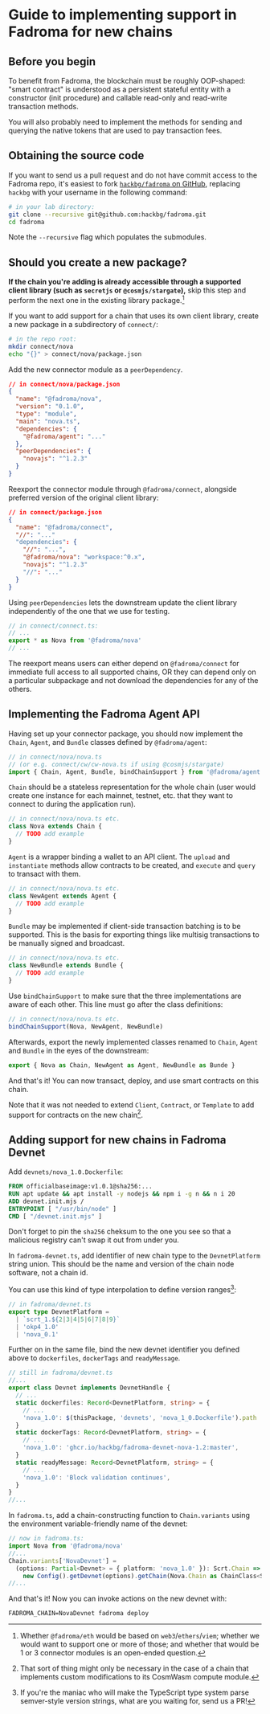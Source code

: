 # Guide to implementing support in Fadroma for new chains

## Before you begin

To benefit from Fadroma, the blockchain must be roughly OOP-shaped:
"smart contract" is understood as a persistent stateful entity with a
constructor (init procedure) and callable read-only and read-write
transaction methods.

You will also probably need to implement the methods for sending and
querying the native tokens that are used to pay transaction fees.

## Obtaining the source code

If you want to send us a pull request and do not have commit access
to the Fadroma repo, it's easiest to fork [`hackbg/fadroma` on GitHub](https://github.com/hackbg/fadroma),
replacing `hackbg` with your username in the following command:

```sh
# in your lab directory:
git clone --recursive git@github.com:hackbg/fadroma.git
cd fadroma
```

Note the `--recursive` flag which populates the submodules.

## Should you create a new package?

**If the chain you're adding is already accessible through
a supported client library (such as `secretjs` or `@cosmjs/stargate`),**
skip this step and perform the next one in the existing library package.[^0]

If you want to add support for a chain that uses its own client library,
create a new package in a subdirectory of `connect/`:

```sh
# in the repo root:
mkdir connect/nova
echo "{}" > connect/nova/package.json
```

Add the new connector module as a `peerDependency`.

```json
// in connect/nova/package.json
{
  "name": "@fadroma/nova",
  "version": "0.1.0",
  "type": "module",
  "main": "nova.ts",
  "dependencies": {
    "@fadroma/agent": "..."
  },
  "peerDependencies": {
    "novajs": "^1.2.3"
  }
}
```

Reexport the connector module through `@fadroma/connect`,
alongside preferred version of the original client library:

```json
// in connect/package.json
{
  "name": "@fadroma/connect",
  "//": "..."
  "dependencies": {
    "//": "...",
    "@fadroma/nova": "workspace:^0.x",
    "novajs": "^1.2.3"
    "//": "..."
  }
}
```

Using `peerDependencies` lets the downstream update the
client library independently of the one that we use
for testing.

```typescript
// in connect/connect.ts:
// ...
export * as Nova from '@fadroma/nova'
// ...
```

The reexport means users can either depend on `@fadroma/connect`
for immediate full access to all supported chains, OR they can
depend only on a particular subpackage and not download the
dependencies for any of the others.

[^0]: Whether `@fadroma/eth` would be based on `web3`/`ethers`/`viem`;
whether we would want to support one or more of those; and whether
that would be 1 or 3 connector modules is an open-ended question.

## Implementing the Fadroma Agent API

Having set up your connector package, you should now implement the
`Chain`, `Agent`, and `Bundle` classes defined by `@fadroma/agent`:

```typescript
// in connect/nova/nova.ts
// (or e.g. connect/cw/cw-nova.ts if using @cosmjs/stargate)
import { Chain, Agent, Bundle, bindChainSupport } from '@fadroma/agent'
```

`Chain` should be a stateless representation for the whole chain
(user would create one instance for each mainnet, testnet, etc.
that they want to connect to during the application run).

```typescript
// in connect/nova/nova.ts etc.
class Nova extends Chain {
  // TODO add example
}
```

`Agent` is a wrapper binding a wallet to an API client.
The `upload` and `instantiate` methods allow contracts to
be created, and `execute` and `query` to transact with them.

```typescript
// in connect/nova/nova.ts etc.
class NewAgent extends Agent {
  // TODO add example
}
```

`Bundle` may be implemented if client-side transaction batching
is to be supported. This is the basis for exporting things like
multisig transactions to be manually signed and broadcast.

```typescript
// in connect/nova/nova.ts etc.
class NewBundle extends Bundle {
  // TODO add example
}
```

Use `bindChainSupport` to make sure that the three implementations
are aware of each other. This line must go after the class definitions:

```typescript
// in connect/nova/nova.ts etc.
bindChainSupport(Nova, NewAgent, NewBundle)
```

Afterwards, export the newly implemented classes
renamed to `Chain`, `Agent` and `Bundle` in the
eyes of the downstream:

```typescript
export { Nova as Chain, NewAgent as Agent, NewBundle as Bunde }
```

And that's it! You can now transact, deploy, and use smart contracts on this chain.

Note that it was not needed to extend `Client`, `Contract`, or `Template` to add
support for contracts on the new chain[^2].

[^2]: That sort of thing might only be necessary in the case of
a chain that implements custom modifications to its CosmWasm compute module.

## Adding support for new chains in Fadroma Devnet

Add `devnets/nova_1.0.Dockerfile`:

```dockerfile
FROM officialbaseimage:v1.0.1@sha256:...
RUN apt update && apt install -y nodejs && npm i -g n && n i 20
ADD devnet.init.mjs /
ENTRYPOINT [ "/usr/bin/node" ]
CMD [ "/devnet.init.mjs" ]
```

Don't forget to pin the `sha256` cheksum to the one you see
so that a malicious registry can't swap it out from under you.

In `fadroma-devnet.ts`, add identifier of new chain type
to the `DevnetPlatform` string union. This should be the
name and version of the chain node software, not a chain id.

You can use this kind of type interpolation to define version ranges[^3]:

```typescript
// in fadroma/devnet.ts
export type DevnetPlatform =
  | `scrt_1.${2|3|4|5|6|7|8|9}`
  | 'okp4_1.0'
  | 'nova_0.1'
```

[^3]: If you're the maniac who will make the TypeScript type system
      parse semver-style version strings, what are you waiting for,
      send us a PR!

Further on in the same file, bind the new devnet identifier you defined above
to `dockerfiles`, `dockerTags` and `readyMessage`.

```typescript
// still in fadroma/devnet.ts
//...
export class Devnet implements DevnetHandle {
  // ...
  static dockerfiles: Record<DevnetPlatform, string> = {
    // ...
    'nova_1.0': $(thisPackage, 'devnets', 'nova_1_0.Dockerfile').path
  }
  static dockerTags: Record<DevnetPlatform, string> = {
    // ...
    'nova_1.0': 'ghcr.io/hackbg/fadroma-devnet-nova-1.2:master',
  }
  static readyMessage: Record<DevnetPlatform, string> = {
    // ...
    'nova_1.0': 'Block validation continues',
  }
}
//...
```

In `fadroma.ts`, add a chain-constructing function to `Chain.variants`
using the environment variable-friendly name of the devnet:

```typescript
// now in fadroma.ts:
import Nova from '@fadroma/nova'
//...
Chain.variants['NovaDevnet'] =
  (options: Partial<Devnet> = { platform: 'nova_1.0' }): Scrt.Chain =>
    new Config().getDevnet(options).getChain(Nova.Chain as ChainClass<Scrt.Chain>)
//...
```

And that's it! Now you can invoke actions on the new devnet with:

```shell
FADROMA_CHAIN=NovaDevnet fadroma deploy
```

